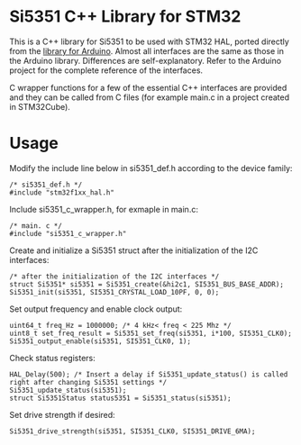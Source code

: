 # Si5351 C++ Library for STM32
This is a C++ library for Si5351 to be used with STM32 HAL, ported directly from the [library for Arduino](https://github.com/etherkit/Si5351Arduino). Almost all interfaces are the same as those in the Arduino library. Differences are self-explanatory. Refer to the Arduino project for the complete reference of the interfaces.

C wrapper functions for a few of the essential C++ interfaces are provided and they can be called from C files (for example main.c in a project created in STM32Cube).
# Usage
Modify the include line below in si5351_def.h according to the device family:
```
/* si5351_def.h */
#include "stm32f1xx_hal.h"
```
Include si5351_c_wrapper.h, for exmaple in main.c:
```
/* main. c */
#include "si5351_c_wrapper.h"
```
Create and initialize a Si5351 struct after the initialization of the I2C interfaces:
```
/* after the initialization of the I2C interfaces */
struct Si5351* si5351 = Si5351_create(&hi2c1, SI5351_BUS_BASE_ADDR);
Si5351_init(si5351, SI5351_CRYSTAL_LOAD_10PF, 0, 0);
```
Set output frequency and enable clock output:
```
uint64_t freq_Hz = 1000000; /* 4 kHz< freq < 225 Mhz */
uint8_t set_freq_result = Si5351_set_freq(si5351, i*100, SI5351_CLK0);
Si5351_output_enable(si5351, SI5351_CLK0, 1);
```
Check status registers:
```
HAL_Delay(500); /* Insert a delay if Si5351_update_status() is called right after changing Si5351 settings */
Si5351_update_status(si5351);
struct Si5351Status status5351 = Si5351_status(si5351);
```
Set drive strength if desired:

```
Si5351_drive_strength(si5351, SI5351_CLK0, SI5351_DRIVE_6MA);
```
